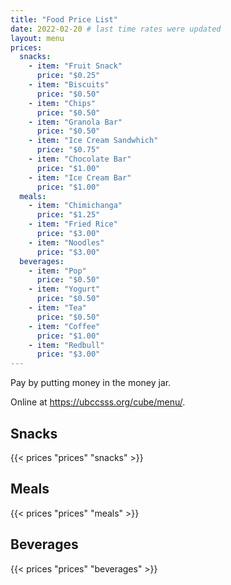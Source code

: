```yaml
---
title: "Food Price List"
date: 2022-02-20 # last time rates were updated
layout: menu
prices:
  snacks:
    - item: "Fruit Snack"
      price: "$0.25"
    - item: "Biscuits"
      price: "$0.50"
    - item: "Chips"
      price: "$0.50"
    - item: "Granola Bar"
      price: "$0.50"
    - item: "Ice Cream Sandwhich"
      price: "$0.75"
    - item: "Chocolate Bar"
      price: "$1.00"
    - item: "Ice Cream Bar"
      price: "$1.00"
  meals:
    - item: "Chimichanga"
      price: "$1.25"
    - item: "Fried Rice"
      price: "$3.00"
    - item: "Noodles"
      price: "$3.00"
  beverages:
    - item: "Pop"
      price: "$0.50"
    - item: "Yogurt"
      price: "$0.50"
    - item: "Tea"
      price: "$0.50"
    - item: "Coffee"
      price: "$1.00"
    - item: "Redbull"
      price: "$3.00"
---
```


<style>td { white-space: nowrap }</style>

Pay by putting money in the money jar.

Online at https://ubccsss.org/cube/menu/.

<div class="row">
    <div class="col-md-6 col-xs-6">
        <h2>Snacks</h2>
        {{< prices "prices" "snacks" >}}
    </div>
    <div class="col-md-6 col-xs-6">
        <h2>Meals</h2>
        {{< prices "prices" "meals" >}}
        <h2>Beverages</h2>
        {{< prices "prices" "beverages" >}}
    </div>
</div>

